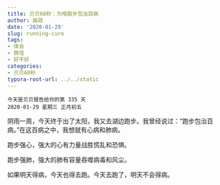 ```yaml
---
title: 贝贝60秒：为啥跑步包治百病
author: 曲政
date: '2020-01-29'
slug: running-cure
tags:
- 体会
- 微信
- 好不好
categories:
- 贝贝60秒
typora-root-url: ../../static
---
```

```
今天是贝贝报告给你的第 335 天   
2020-01-29 星期三 正月初五
```

阴雨一周，今天终于出了太阳，我又去湖边跑步。我曾经说过：“跑步包治百病。”在这百病之中，我想就有心病和肺病。

跑步强心，强大的心有力量战胜慌乱和恐惧。

跑步强肺，强大的肺有容量吞噬病毒和风尘。

如果明天得病，今天也得去跑。今天去跑了，明天不会得病。

